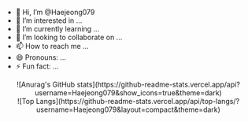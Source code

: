 - 👋 Hi, I’m @Haejeong079
- 👀 I’m interested in ...
- 🌱 I’m currently learning ...
- 💞️ I’m looking to collaborate on ...
- 📫 How to reach me ...
- 😄 Pronouns: ...
- ⚡ Fun fact: ...

<!---
Haejeong079/Haejeong079 is a ✨ special ✨ repository because its `README.md` (this file) appears on your GitHub profile.
You can click the Preview link to take a look at your changes.
--->

<div align="center">![Anurag's GitHub stats](https://github-readme-stats.vercel.app/api?username=Haejeong079&show_icons=true&theme=dark)</div>
<div align="center">![Top Langs](https://github-readme-stats.vercel.app/api/top-langs/?username=Haejeong079&layout=compact&theme=dark)</div>

